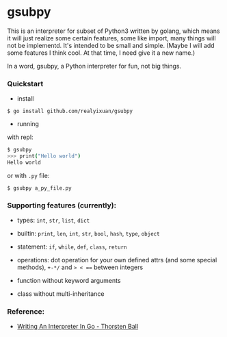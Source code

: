 # gsubpy

This is an interpreter for subset of Python3 written by golang, which means it will just realize some certain features, some like import, many things will not be implementd. It's intended to be small and simple. (Maybe I will add some features I think cool. At that time, I need give it a new name.)

In a word, gsubpy, a Python interpreter for fun, not big things.

### Quickstart

- install

~~~shell
$ go install github.com/realyixuan/gsubpy
~~~

- running

with repl:

~~~bash
$ gsubpy
>>> print("Hello world")
Hello world 
~~~

or with `.py` file:

~~~shell
$ gsubpy a_py_file.py
~~~

### Supporting features (currently):

- types: `int`, `str`, `list`, `dict`

- builtin: `print`, `len`, `int`, `str`, `bool`, `hash`, `type`, `object`

- statement: `if`, `while`, `def`, `class`, `return`

- operations: dot operation for your own defined attrs (and some special methods), `+-*/` and `> < ==` between integers

- function without keyword arguments

- class without multi-inheritance


### Reference:

- [Writing An Interpreter In Go - Thorsten Ball](https://www.amazon.com/Writing-Interpreter-Go-Thorsten-Ball/dp/3982016118)
